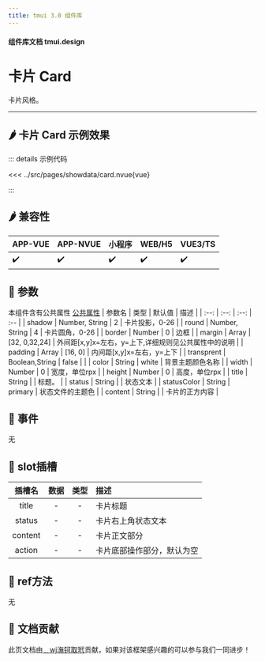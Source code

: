 ```yaml
---
title: tmui 3.0 组件库
---
```


<script setup>
import webview from '../components/mobileWebview.vue'
</script>

#### 组件库文档 tmui.design

# 卡片 Card
卡片风格。

---

## :hot_pepper: 卡片 Card 示例效果

<webview url="https://tmui.design/h5/#/pages/showdata/card"></webview>

::: details 示例代码

<<< ../src/pages/showdata/card.nvue{vue}

:::


## :hot_pepper: 兼容性

| APP-VUE | APP-NVUE | 小程序 | WEB/H5 | VUE3/TS |
| --- | --- | --- | --- | --- |
| :heavy_check_mark: | :heavy_check_mark: | :heavy_check_mark: | :heavy_check_mark: | :heavy_check_mark: |

## :seedling: 参数
本组件含有公共属性 [公共属性](/spec/组件公共样式.html)
| 参数名 | 类型 | 默认值 | 描述 |
| :--: | :--: | :--: | :-- |
| shadow | Number, String | 2 | 卡片投影，0-26 |
| round | Number, String | 4 | 卡片圆角，0-26 |
| border | Number | 0 | 边框 |
| margin | Array | [32, 0,32,24] | 外间距[x,y]x=左右，y=上下,详细规则见公共属性中的说明 |
| padding | Array | [16, 0] | 内间距[x,y]x=左右，y=上下 |
| transprent | Boolean,String | false |  |
| color | String | white | 背景主题颜色名称 |
| width | Number | 0 | 宽度，单位rpx |
| height | Number | 0 | 高度，单位rpx |
| title | String |  | 标题。 |
| status | String |  | 状态文本 |
| statusColor | String | primary | 状态文件的主题色 |
| content | String |  | 卡片的正方内容 |

## :rose: 事件
无

## :corn: slot插槽
| 插槽名 | 数据 | 类型 | 描述 |
| :--: | :--: | :--: | :-- |
| title | - | - | 卡片标题 |
| status | - | - | 卡片右上角状态文本 |
| content | - | - | 卡片正文部分 |
| action | - | - | 卡片底部操作部分，默认为空 |

## :green_salad: ref方法
无

## :couplekiss: 文档贡献
此页文档由[﹎wj潕钶取玳](https://gitee.com/dxwj)贡献，如果对该框架感兴趣的可以参与我们一同进步！